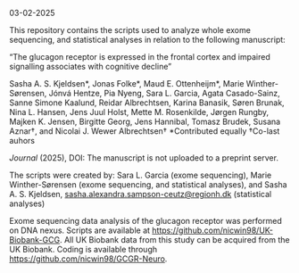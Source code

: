 03-02-2025

This repository contains the scripts used to analyze whole exome sequencing, and statistical analyses in relation to the following manuscript:

“The glucagon receptor is expressed in the frontal cortex and impaired signalling associates with cognitive decline”

Sasha A. S. Kjeldsen*, Jonas Folke*, Maud E. Ottenheijm*, Marie Winther-Sørensen, Jónvá Hentze, Pia Nyeng, Sara L. Garcia, Agata Casado-Sainz, Sanne Simone Kaalund, Reidar Albrechtsen, Karina Banasik, Søren Brunak, Nina L. Hansen, Jens Juul Holst, Mette M. Rosenkilde, Jørgen Rungby, Majken K. Jensen, Birgitte Georg, Jens Hannibal, Tomasz Brudek, Susana Aznar†, and Nicolai J. Wewer Albrechtsen†
*Contributed equally
†Co-last auhors

*Journal* (2025), DOI: 
The manuscript is not uploaded to a preprint server. 

The scripts were created by: Sara L. Garcia (exome sequencing), Marie Winther-Sørensen (exome sequencing, and statistical analyses), and Sasha A. S. Kjeldsen, sasha.alexandra.sampson-ceutz@regionh.dk (statistical analyses)

Exome sequencing data analysis of the glucagon receptor was performed on DNA nexus. Scripts are available at https://github.com/nicwin98/UK-Biobank-GCG.
All UK Biobank data from this study can be acquired from the UK Biobank. Coding is available through https://github.com/nicwin98/GCGR-Neuro.
